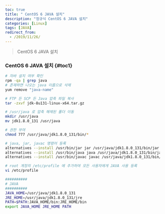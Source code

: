 ```yaml
---
toc: true
title: " CentOS 6 JAVA 설치"
description: "정규식 CentOS 6 JAVA 설치"
categories: [Linux]
tags: [JAVA]
redirect_from:
  - /2019/11/26/
---
```


> CentOS 6 JAVA 설치

### CentOS 6 JAVA 설치 {#toc1}
```bash
# 자바 설치 여부 확인
rpm -qa | grep java
# 존재하면 나오는 java 이름으로 삭제
yum remove "java-name"

# FTP 든 SCP 든 Java 압축 파일 복사 
tar -zxvf jdk-8u131-linux-x64.tar.gz

# /usr/java 로 압축 해제된 폴더 이동
mkdir /usr/java
mv jdk1.8.0_131 /usr/java

# 권한 부여
chmod 777 /usr/java/jdk1.8.0_131/bin/*

# java, jar, javac 명령어 등록
alternatives --install /usr/bin/jar jar /usr/java/jdk1.8.0_131/bin/jar 1
alternatives --install /usr/bin/java java /usr/java/jdk1.8.0_131/bin/java 1
alternatives --install /usr/bin/javac javac /usr/java/jdk1.8.0_131/bin/javac 1

# root 계정의 /etc/profile 에 추가하여 모든 사용자에게 JAVA 사용 등록
vi /etc/profile

##########
# JAVA
##########
JAVA_HOME=/usr/java/jdk1.8.0_131
JRE_HOME=/usr/java/jdk1.8.0_131/jre
PATH=$PATH:JAVA_HOME/bin:JRE_HOME/bin
export JAVA_HOME JRE_HOME PATH


```


[^1]: This is a footnote.

[kramdown]: https://kramdown.gettalong.org/
[My Blog]: https://marindie.github.io

